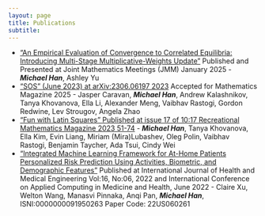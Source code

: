 ```yaml
---
layout: page
title: Publications
subtitle: 
---
```


* [“An Empirical Evaluation of Convergence to Correlated Equilibria: Introducing Multi-Stage Multiplicative-Weights Update”](https://meetings.ams.org/math/jmm2025/meetingapp.cgi/Paper/46559) Published and Presented at Joint Mathematics Meetings (JMM) January 2025 - **_Michael Han_**, Ashley Yu
* [“SOS” (June 2023) at arXiv:2306.06197 2023](https://arxiv.org/abs/2306.06197) Accepted for Mathematics Magazine 2025 - Jasper Caravan, **_Michael Han_**, Andrew Kalashnikov, Tanya Khovanova, Ella Li, Alexander Meng, Vaibhav Rastogi, Gordon Redwine, Lev Strougov, Angela Zhao
* [“Fun with Latin Squares” Published at issue 17 of 10:17 Recreational Mathematics Magazine 2023 51-74](https://www.researchgate.net/publication/367465968_Fun_with_Latin_Squares) - **_Michael Han_**, Tanya Khovanova, Ella Kim, Evin Liang, Miriam (Mira)Lubashev, Oleg Polin, Vaibhav Rastogi, Benjamin Taycher, Ada Tsui, Cindy Wei
* [“Integrated Machine Learning Framework for At-Home Patients Personalized Risk Prediction Using Activities, Biometric, and Demographic Features”](https://publications.waset.org/abstracts/146473/integrated-machine-learning-framework-for-at-home-patients-personalized-risk-prediction-using-activities-biometric-and-demographic-features) Published at International Journal of Health and Medical Engineering Vol:16, No:06, 2022 and International Conference on Applied Computing in Medicine and Health, June 2022 - Claire Xu, Welton Wang, Manasvi Pinnaka, Anqi Pan, **_Michael Han_**, ISNI:0000000091950263 Paper Code: 22US060261
